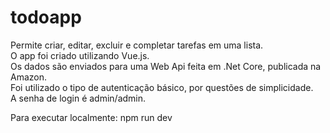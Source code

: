 # todoapp 

Permite criar, editar, excluir e completar tarefas em uma lista.  
O app foi criado utilizando Vue.js.  
Os dados são enviados para uma Web Api feita em .Net Core, publicada na Amazon.  
Foi utilizado o tipo de autenticação básico, por questões de simplicidade.  
A senha de login é admin/admin.  


Para executar localmente:
npm run dev
